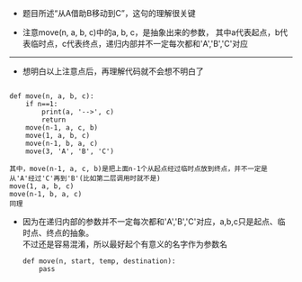 * 题目所述“从A借助B移动到C”，这句的理解很关键

* 注意move(n, a, b, c)中的a, b, c，是抽象出来的参数，
其中a代表起点，b代表临时点，c代表终点，递归内部并不一定每次都和'A','B','C'对应

---

* 想明白以上注意点后，再理解代码就不会想不明白了  
<pre><code>
def move(n, a, b, c):
	if n==1:
		print(a, '-->', c)
		return
	move(n-1, a, c, b)
	move(1, a, b, c)
	move(n-1, b, a, c)
	move(3, 'A', 'B', 'C') 
</code></pre>

	其中，move(n-1, a, c, b)是把上面n-1个从起点经过临时点放到终点，并不一定是从'A'经过'C'再到'B'(比如第二层调用时就不是)  
	move(1, a, b, c)  
	move(n-1, b, a, c)  
	同理

*	因为在递归内部的参数并不一定每次都和'A','B','C'对应，a,b,c只是起点、临时点、终点的抽象。  
	不过还是容易混淆，所以最好起个有意义的名字作为参数名  
  
  	```
  	def move(n, start, temp, destination):
  		pass  
	```



